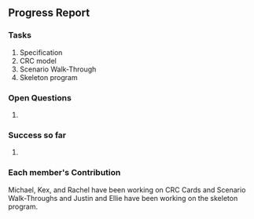 ## Progress Report

### Tasks
1. Specification
2. CRC model 
3. Scenario Walk-Through
4. Skeleton program


### Open Questions
1. 


### Success so far
1. 


### Each member's Contribution
Michael, Kex, and Rachel have been working on CRC Cards and Scenario Walk-Throughs
and Justin and Ellie have been working on the skeleton program. 